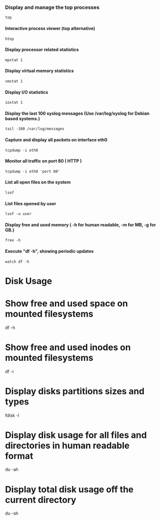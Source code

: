 ### Display and manage the top processes
`top`

#### Interactive process viewer (top alternative)
`htop`

#### Display processor related statistics
`mpstat 1`

#### Display virtual memory statistics
`vmstat 1`

#### Display I/O statistics
`iostat 1`

#### Display the last 100 syslog messages  (Use /var/log/syslog for Debian based systems.)
`tail -100 /var/log/messages`

#### Capture and display all packets on interface eth0
`tcpdump -i eth0`

#### Monitor all traffic on port 80 ( HTTP )
`tcpdump -i eth0 'port 80'`

#### List all open files on the system
`lsof`

#### List files opened by user
`lsof -u user`

#### Display free and used memory ( -h for human readable, -m for MB, -g for GB.)
`free -h`

#### Execute "df -h", showing periodic updates
`watch df -h`

# Disk Usage

# Show free and used space on mounted filesystems
df -h

# Show free and used inodes on mounted filesystems
df -i

# Display disks partitions sizes and types
fdisk -l

# Display disk usage for all files and directories in human readable format
du -ah

# Display total disk usage off the current directory
du -sh

